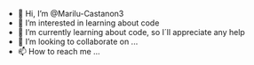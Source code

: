- 👋 Hi, I’m @Marilu-Castanon3
- 👀 I’m interested in learning about code    
- 🌱 I’m currently learning about code, so I´ll appreciate any help 
- 💞️ I’m looking to collaborate on ...
- 📫 How to reach me ...

<!---
Marilu-Castanon3/Marilu-Castanon3 is a ✨ special ✨ repository because its `README.md` (this file) appears on your GitHub profile.
You can click the Preview link to take a look at your changes.
--->
